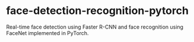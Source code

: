 # face-detection-recognition-pytorch
Real-time face detection using Faster R-CNN and face recognition using FaceNet implemented in PyTorch.
